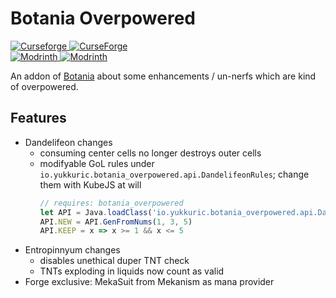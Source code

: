 # Botania Overpowered

[![Curseforge](https://badges.moddingx.org/curseforge/versions/1205282) ![CurseForge](https://badges.moddingx.org/curseforge/downloads/1205282)](https://www.curseforge.com/minecraft/mc-mods/botaniaoverpowered)  
[![Modrinth](https://badges.moddingx.org/modrinth/versions/hpVTpNjB) ![Modrinth](https://badges.moddingx.org/modrinth/downloads/hpVTpNjB)](https://modrinth.com/mod/botaniaoverpowered)

An addon of [Botania](https://github.com/VazkiiMods/Botania) about some enhancements / un-nerfs which are kind of overpowered.

## Features

-   Dandelifeon changes
    -   consuming center cells no longer destroys outer cells
    -   modifyable GoL rules under `io.yukkuric.botania_overpowered.api.DandelifeonRules`; change them with KubeJS at will
        ```js
        // requires: botania_overpowered
        let API = Java.loadClass('io.yukkuric.botania_overpowered.api.DandelifeonRules')
        API.NEW = API.GenFromNums(1, 3, 5)
        API.KEEP = x => x >= 1 && x <= 5
        ```
-   Entropinnyum changes
    -   disables unethical duper TNT check
    -   TNTs exploding in liquids now count as valid
- Forge exclusive: MekaSuit from Mekanism as mana provider
